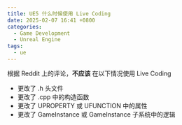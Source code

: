 ```yaml
---
title: UE5 什么时候使用 Live Coding
date: 2025-02-07 16:41 +0800
categories:
  - Game Development
  - Unreal Engine
tags:
  - ue
---
```

根据 Reddit 上的评论，**不应该** 在以下情况使用 Live Coding
- 更改了 .h 头文件
- 更改了 .cpp 中的构造函数
- 更改了 UPROPERTY 或 UFUNCTION 中的属性
- 更改了 GameInstance 或 GameInstance 子系统中的逻辑